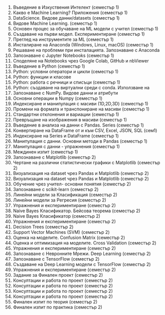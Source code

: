 1. Въведение в Изкуствения Интелект (семестър 1)
2. Какво е Machine Learning? Приложения (семестър 1)
3. DataScience. Видове данни/datasets (семестър 1)
4. Видове Machine Learning. (семестър 1)
5. Основен процес за обучаване на ML модели с учител (семестър 1)
6. Създаване на първи модел. Експериментиране (семестър 1)
7. Преглед на инструментите за ML (семестър 1)
8. Инсталиране на Anaconda (Windows, Linux, macOS) (семестър 1)
9. Решаване на проблеми при инсталацията. Запознаване с Anaconda
10. Запознаване с Jupyter Notebooks (семестър 1)
11. Споделяне на Notebooks чрез Google Colab, GitHub и nbViewer
12. Въведение в Python (семестър 1)
13. Python: условни оператори и цикли (семестър 1)
14. Python: функции и класове
15. Python: работа с речници и списъци (семестър 1)
16. Python: създаване на виртуални среди с conda. Използване на
17. Запознаване c NumPy. Видове данни и атрибути
18. Основни операции в Numpy (семестър 1)
19. Индексиране и манипулация с масиви (1D,2D,3D) (семестър 1)
20. Промени на формата и транспониране на масиви (семестър 1)
21. Стандартни отклонения и вариации (семестър 1)
22. Превръщане на изображения в масиви (семестър 1)
23. Въведение в анализа на данни с Pandas. Series (семестър 1)
24. Конвертиране на DataFrame от и към CSV, Excel, JSON, SQL (сем1)
25. Индексиране на Series и DataFrame (семестър 1)
26. Манипулация с данни. Основни методи в Pandas (семестър 1)
27. Манипулация с данни - упражнения (семестър 1)
28. Междинен изпит (семестър 1)
29. Запознаване c Matplotlib (семестър 2)
30. Чертане на различни статистически графики с Matplotlib (семестър 2)
31. Визуализация на dataset чрез Pandas и Matplotlib (семестър 2)
32. Визуализация на dataset чрез Pandas и Matplotlib (семестър 2)
33. Обучение чрез учител- основни понятия (семестър 2)
34. Запознаване c scikit-learn (семестър 2)
35. Линейни модели за Класификация (семестър 2)
36. Линейни модели за Регресия (семестър 2)
37. Упражнения и експериментиране (семестър 2)
38. Naive Bayes Класификатор. Бейсова теорема (семестър 2)
39. Naive Bayes Класификатор (семестър 2)
40. Упражнения и експериментиране (семестър 2)
41. Decision Trees (семестър 2)
42. Support Vector Machines (SVM) (семестър 2)
43. Оценка на моделите. Confusion Matrix (семестър 2)
44. Оценка и оптимизация на моделите. Cross Validation (семестър 2)
45. Упражнения и експериментиране (семестър 2)
46. Запознаване с Невронните Мрежи. Deep Learning (семестър 2)
47. Запознаване с TensorFlow (семестър 2)
48. Създаване на Deep Learning модели с TensorFlow (семестър 2)
49. Упражнения и експериментиране (семестър 2)
50. Задание за Финален проект (семестър 2)
51. Консултации и работа по проект (семестър 2)
52. Консултации и работа по проект (семестър 2)
53. Консултации и работа по проект (семестър 2)
54. Консултации и работа по проект (семестър 2)
55. Финален изпит по теория (семестър 2)
56. Финален изпит по практика (семестър 2)
